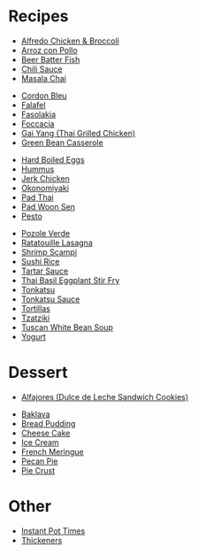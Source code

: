 # Recipes
- [Alfredo Chicken & Broccoli](alfredo-chicken-broccoli.md)
- [Arroz con Pollo](arroz-con-pollo.md)
- [Beer Batter Fish](beer-batter-fish.md)
- [Chili Sauce](chili-sauce.md)
- [Masala Chai](chai.md)
<!-- - [Char Siu](char-siu.md) -->
- [Cordon Bleu](cordon-bleu.md)
- [Falafel](falafel.md)
- [Fasolakia](fasolakia.md)
- [Foccacia](focaccia.md)
- [Gai Yang (Thai Grilled Chicken)](gai-yang.md)
- [Green Bean Casserole](green-bean-casserole.md)
<!-- - [Gumbo](gumbo.md) -->
- [Hard Boiled Eggs](hard-boiled-eggs.md)
- [Hummus](hummus.md)
- [Jerk Chicken](jerk-chicken.md)
- [Okonomiyaki](okonomiyaki.md)
- [Pad Thai](pad-thai.md)
- [Pad Woon Sen](pad-woon-sen.md)
- [Pesto](pesto.md)
<!-- - [Pita](pita.md) -->
<!-- - [Pozole Rojo](pozole-rojo.md) -->
- [Pozole Verde](pozole-verde.md)
- [Ratatouille Lasagna](ratatouille-lasagna.md)
- [Shrimp Scampi](shrimp-scampi.md)
- [Sushi Rice](sushi-rice.md)
- [Tartar Sauce](tartar-sauce.md)
- [Thai Basil Eggplant Stir Fry](basil-eggplant.md)
- [Tonkatsu](tonkatsu.md)
- [Tonkatsu Sauce](tonkatsu-sauce.md)
- [Tortillas](tortillas.md)
- [Tzatziki](tzatziki.md)
- [Tuscan White Bean Soup](tuscan-white-bean-soup.md)
- [Yogurt](yogurt.md)

# Dessert
- [Alfajores (Dulce de Leche Sandwich Cookies)](alfajores.md)
<!-- - [Arroz con Leche](arroz-con-leche.md) -->
- [Baklava](baklava.md)
- [Bread Pudding](bread-pudding.md)
- [Cheese Cake](cheesecake.md)
- [Ice Cream](ice-cream.md)
- [French Meringue](french-meringue.md)
- [Pecan Pie](pecan-pie.md)
- [Pie Crust](pie-crust.md)


# Other
- [Instant Pot Times](instant-pot-cook-times.md)
- [Thickeners](notes-on-thickeners.md)